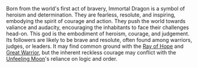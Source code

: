 Born from the world's first act of bravery, Immortal Dragon is a symbol of heroism and determination. They are fearless, resolute, and inspiring, embodying the spirit of courage and action. They push the world towards valiance and audacity, encouraging the inhabitants to face their challenges head-on. This god is the embodiment of heroism, courage, and judgement. Its followers are likely to be brave and resolute, often found among warriors, judges, or leaders. It may find common ground with the [Ray of Hope](Ray%20of%20Hope.md) and [Great Warrior](../Exiled%20Gods/Great%20Warrior.md), but the inherent reckless courage may conflict with the [Unfeeling Moon](Unfeeling%20Moon.md)'s reliance on logic and order.